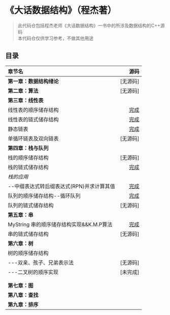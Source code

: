 # 《大话数据结构》（程杰著）

>此代码仓包括程杰老师《大话数据结构》一书中的所涉及数据结构的C++源码  
>本代码仓仅供学习参考，不做其他用途

## 目录

|**章节名**|**源码**|
|:--------|--------:|
|**第一章：数据结构绪论**|[无源码]|
|**第二章：算法**|[无源码]|
|**第三章：线性表**||
|线性表的顺序储存结构|[完成](https://github.com/Mer1997/Dialogue-with-data-structure/blob/master/第三章%EF%BC%9A线性表/SqList.cpp)|
|线性表的链式储存结构|[完成](https://github.com/Mer1997/Dialogue-with-data-structure/blob/master/第三章%EF%BC%9A线性表/LinkList.cpp)|
|静态链表|[完成](https://github.com/Mer1997/Dialogue-with-data-structure/blob/master/第三章%EF%BC%9A线性表/StaticLinkList.cpp)|
|单循环链表及双向链表|[无源码]|
|**第四章：栈与队列**||
|栈的顺序储存结构|[无源码]|
|栈的链式储存结构|[完成](https://github.com/Mer1997/Dialogue-with-data-structure/blob/master/第四章%EF%BC%9A栈与队列/LinkStack.cpp)|
|*栈的应用*||
|--中缀表达式转后缀表达式(RPN)并求计算其值|[完成](https://github.com/Mer1997/Dialogue-with-data-structure/tree/master/第四章%EF%BC%9A栈与队列/中缀表达式转RPN并计算)|
|队列的顺序储存结构--循环队列|[完成](https://github.com/Mer1997/Dialogue-with-data-structure/blob/master/第四章%EF%BC%9A栈与队列/SqQueue.cpp)|
|队列的链式储存结构|[无源码]|
|**第五章：串**||
|MyString 串的顺序储存结构实现&&K.M.P算法|[完成](https://github.com/Mer1997/Dialogue-with-data-structure/blob/master/第五章%EF%BC%9A串/MyString.cpp)|
|串的链式储存结构|[无源码]|
|**第六章：树**||
|树的顺序储存结构||
|---双亲、孩子、兄弟表示法|[无源码]|
|---二叉树的顺序实现|[未完成]|
|||
|||
|**第七章：图**||
|**第八章：查找**||
|**第九章：排序**||